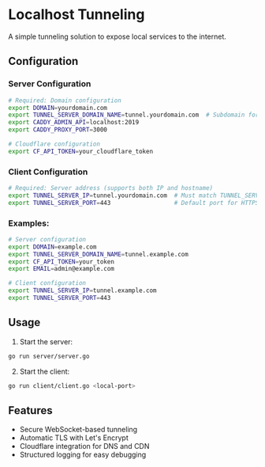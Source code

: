 # Localhost Tunneling

A simple tunneling solution to expose local services to the internet.

## Configuration

### Server Configuration
```bash
# Required: Domain configuration
export DOMAIN=yourdomain.com
export TUNNEL_SERVER_DOMAIN_NAME=tunnel.yourdomain.com  # Subdomain for tunnel server
export CADDY_ADMIN_API=localhost:2019
export CADDY_PROXY_PORT=3000

# Cloudflare configuration
export CF_API_TOKEN=your_cloudflare_token
```

### Client Configuration
```bash
# Required: Server address (supports both IP and hostname)
export TUNNEL_SERVER_IP=tunnel.yourdomain.com  # Must match TUNNEL_SERVER_DOMAIN_NAME
export TUNNEL_SERVER_PORT=443                  # Default port for HTTPS/WSS
```

### Examples:

```bash
# Server configuration
export DOMAIN=example.com
export TUNNEL_SERVER_DOMAIN_NAME=tunnel.example.com
export CF_API_TOKEN=your_token
export EMAIL=admin@example.com

# Client configuration
export TUNNEL_SERVER_IP=tunnel.example.com
export TUNNEL_SERVER_PORT=443
```

## Usage

1. Start the server:
```bash
go run server/server.go
```

2. Start the client:
```bash
go run client/client.go <local-port>
```

## Features

- Secure WebSocket-based tunneling
- Automatic TLS with Let's Encrypt
- Cloudflare integration for DNS and CDN
- Structured logging for easy debugging
